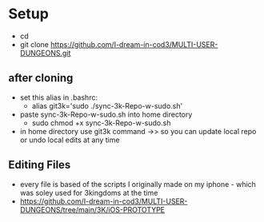 # Setup
- cd
- git clone https://github.com/I-dream-in-cod3/MULTI-USER-DUNGEONS.git

## after cloning
- set this alias in .bashrc:
  - alias git3k='sudo ./sync-3k-Repo-w-sudo.sh'
- paste sync-3k-Repo-w-sudo.sh into home directory 
  - sudo chmod +x sync-3k-Repo-w-sudo.sh
- in home directory use git3k command ->> so you can  update local repo or undo local edits at any time
## Editing Files
- every file is based of the scripts I originally made on my iphone - which was soley used for 3kingdoms at the time
- https://github.com/I-dream-in-cod3/MULTI-USER-DUNGEONS/tree/main/3K/iOS-PROTOTYPE

